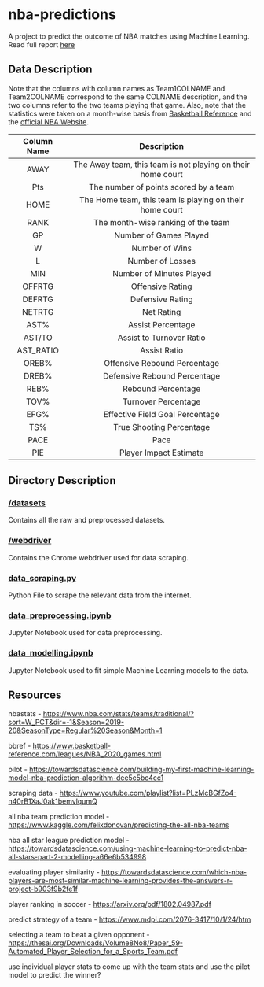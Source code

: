 # nba-predictions

A project to predict the outcome of NBA matches using Machine Learning. Read full report [here](/report/report.md)

## Data Description

Note that the columns with column names as Team1COLNAME and Team2COLNAME correspond to the same COLNAME description, and the two columns refer to the two teams playing that game. Also, note that the statistics were taken on a month-wise basis from [Basketball Reference](https://www.basketball-reference.com/) and the [official NBA Website](https://www.nba.com/stats/).

| Column Name |                         Description                         |
|:-----------:|:-----------------------------------------------------------:|
|     AWAY    | The Away team, this team is not playing on their home court |
|     Pts     |            The number of points scored by a team            |
|     HOME    |   The Home team, this team is playing on their home court   |
|     RANK    |              The month-wise ranking of the team             |
|      GP     |                    Number of Games Played                   |
|      W      |                        Number of Wins                       |
|      L      |                       Number of Losses                      |
|     MIN     |                   Number of Minutes Played                  |
|    OFFRTG   |                       Offensive Rating                      |
|    DEFRTG   |                       Defensive Rating                      |
|    NETRTG   |                          Net Rating                         |
|     AST%    |                      Assist Percentage                      |
|    AST/TO   |                   Assist to Turnover Ratio                  |
|  AST_RATIO  |                         Assist Ratio                        |
|    OREB%    |                 Offensive Rebound Percentage                |
|    DREB%    |                 Defensive Rebound Percentage                |
|     REB%    |                      Rebound Percentage                     |
|     TOV%    |                     Turnover Percentage                     |
|     EFG%    |               Effective Field Goal Percentage               |
|     TS%     |                   True Shooting Percentage                  |
|     PACE    |                             Pace                            |
|     PIE     |                    Player Impact Estimate                   |

## Directory Description

### [/datasets](/datasets/)

Contains all the raw and preprocessed datasets.

### [/webdriver](/webdriver/)

Contains the Chrome webdriver used for data scraping.

### [data_scraping.py](/data_scraping.py)

Python File to scrape the relevant data from the internet.

### [data_preprocessing.ipynb](/data_preprocessing.ipynb)

Jupyter Notebook used for data preprocessing.

### [data_modelling.ipynb](/data_modelling.ipynb)

Jupyter Notebook used to fit simple Machine Learning models to the data.


## Resources 

nbastats - https://www.nba.com/stats/teams/traditional/?sort=W_PCT&dir=-1&Season=2019-20&SeasonType=Regular%20Season&Month=1

bbref - https://www.basketball-reference.com/leagues/NBA_2020_games.html

pilot - https://towardsdatascience.com/building-my-first-machine-learning-model-nba-prediction-algorithm-dee5c5bc4cc1

scraping data - https://www.youtube.com/playlist?list=PLzMcBGfZo4-n40rB1XaJ0ak1bemvlqumQ

all nba team prediction model - https://www.kaggle.com/felixdonovan/predicting-the-all-nba-teams

nba all star league prediction model - https://towardsdatascience.com/using-machine-learning-to-predict-nba-all-stars-part-2-modelling-a66e6b534998

evaluating player similarity - https://towardsdatascience.com/which-nba-players-are-most-similar-machine-learning-provides-the-answers-r-project-b903f9b2fe1f

player ranking in soccer - https://arxiv.org/pdf/1802.04987.pdf

predict strategy of a team - https://www.mdpi.com/2076-3417/10/1/24/htm

selecting a team to beat a given opponent - https://thesai.org/Downloads/Volume8No8/Paper_59-Automated_Player_Selection_for_a_Sports_Team.pdf

use individual player stats to come up with the team stats and use the pilot model to predict the winner?



